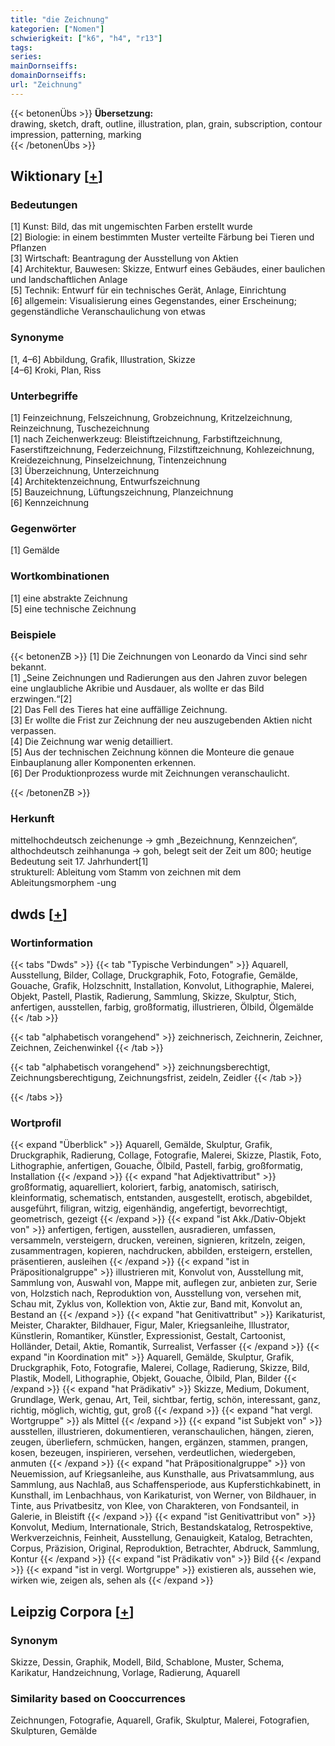 ```yaml
---
title: "die Zeichnung"
kategorien: ["Nomen"]
schwierigkeit: ["k6", "h4", "r13"]
tags:
series:
mainDornseiffs:
domainDornseiffs:
url: "Zeichnung"
---
```


{{< betonenÜbs >}}
**Übersetzung:**  
drawing, sketch, draft, outline, illustration, plan, grain, subscription, contour impression, patterning, marking  
{{< /betonenÜbs >}}

## Wiktionary [[+](https://de.wiktionary.org/wiki/Zeichnung)]

### Bedeutungen
[1] Kunst: Bild, das mit ungemischten Farben erstellt wurde  
[2] Biologie: in einem bestimmten Muster verteilte Färbung bei Tieren und Pflanzen  
[3] Wirtschaft: Beantragung der Ausstellung von Aktien  
[4] Architektur, Bauwesen: Skizze, Entwurf eines Gebäudes, einer baulichen und landschaftlichen Anlage  
[5] Technik: Entwurf für ein technisches Gerät, Anlage, Einrichtung  
[6] allgemein: Visualisierung eines Gegenstandes, einer Erscheinung; gegenständliche Veranschaulichung von etwas  

### Synonyme
[1, 4–6] Abbildung, Grafik, Illustration, Skizze  
[4–6] Kroki, Plan, Riss  

### Unterbegriffe
[1]  Feinzeichnung, Felszeichnung, Grobzeichnung, Kritzelzeichnung, Reinzeichnung, Tuschezeichnung  
[1] nach Zeichenwerkzeug: Bleistiftzeichnung, Farbstiftzeichnung, Faserstiftzeichnung, Federzeichnung, Filzstiftzeichnung, Kohlezeichnung, Kreidezeichnung, Pinselzeichnung, Tintenzeichnung  
[3] Überzeichnung, Unterzeichnung  
[4] Architektenzeichnung, Entwurfszeichnung  
[5] Bauzeichnung, Lüftungszeichnung, Planzeichnung  
[6] Kennzeichnung  

### Gegenwörter
[1] Gemälde  

### Wortkombinationen
[1] eine abstrakte Zeichnung  
[5] eine technische Zeichnung  

### Beispiele
{{< betonenZB >}}
[1] Die Zeichnungen von Leonardo da Vinci sind sehr bekannt.  
[1] „Seine Zeichnungen und Radierungen aus den Jahren zuvor belegen eine unglaubliche Akribie und Ausdauer, als wollte er das Bild erzwingen.“[2]  
[2] Das Fell des Tieres hat eine auffällige Zeichnung.  
[3] Er wollte die Frist zur Zeichnung der neu auszugebenden Aktien nicht verpassen.  
[4] Die Zeichnung war wenig detailliert.  
[5] Aus der technischen Zeichnung können die Monteure die genaue Einbauplanung aller Komponenten erkennen.  
[6] Der Produktionprozess wurde mit Zeichnungen veranschaulicht.  

{{< /betonenZB >}}
### Herkunft
mittelhochdeutsch zeichenunge → gmh „Bezeichnung, Kennzeichen“, althochdeutsch zeihhanunga → goh, belegt seit der Zeit um 800; heutige Bedeutung seit 17. Jahrhundert[1]  
strukturell: Ableitung vom Stamm von zeichnen mit dem Ableitungsmorphem -ung  



## dwds [[+](https://www.dwds.de/wb/Zeichnung)]

### Wortinformation
{{< tabs "Dwds" >}}
{{< tab "Typische Verbindungen" >}}
Aquarell, Ausstellung, Bilder, Collage, Druckgraphik, Foto, Fotografie, Gemälde, Gouache, Grafik, Holzschnitt, Installation, Konvolut, Lithographie, Malerei, Objekt, Pastell, Plastik, Radierung, Sammlung, Skizze, Skulptur, Stich, anfertigen, ausstellen, farbig, großformatig, illustrieren, Ölbild, Ölgemälde
{{< /tab >}}

{{< tab "alphabetisch vorangehend" >}}
zeichnerisch, Zeichnerin, Zeichner, Zeichnen, Zeichenwinkel
{{< /tab >}}

{{< tab "alphabetisch vorangehend" >}}
zeichnungsberechtigt, Zeichnungsberechtigung, Zeichnungsfrist, zeideln, Zeidler
{{< /tab >}}

{{< /tabs >}}

### Wortprofil
{{< expand "Überblick" >}} Aquarell, Gemälde, Skulptur, Grafik, Druckgraphik, Radierung, Collage, Fotografie, Malerei, Skizze, Plastik, Foto, Lithographie, anfertigen, Gouache, Ölbild, Pastell, farbig, großformatig, Installation {{< /expand >}}
{{< expand "hat Adjektivattribut" >}} großformatig, aquarelliert, koloriert, farbig, anatomisch, satirisch, kleinformatig, schematisch, entstanden, ausgestellt, erotisch, abgebildet, ausgeführt, filigran, witzig, eigenhändig, angefertigt, bevorrechtigt, geometrisch, gezeigt {{< /expand >}}
{{< expand "ist Akk./Dativ-Objekt von" >}} anfertigen, fertigen, ausstellen, ausradieren, umfassen, versammeln, versteigern, drucken, vereinen, signieren, kritzeln, zeigen, zusammentragen, kopieren, nachdrucken, abbilden, ersteigern, erstellen, präsentieren, ausleihen {{< /expand >}}
{{< expand "ist in Präpositionalgruppe" >}} illustrieren mit, Konvolut von, Ausstellung mit, Sammlung von, Auswahl von, Mappe mit, auflegen zur, anbieten zur, Serie von, Holzstich nach, Reproduktion von, Ausstellung von, versehen mit, Schau mit, Zyklus von, Kollektion von, Aktie zur, Band mit, Konvolut an, Bestand an {{< /expand >}}
{{< expand "hat Genitivattribut" >}} Karikaturist, Meister, Charakter, Bildhauer, Figur, Maler, Kriegsanleihe, Illustrator, Künstlerin, Romantiker, Künstler, Expressionist, Gestalt, Cartoonist, Holländer, Detail, Aktie, Romantik, Surrealist, Verfasser {{< /expand >}}
{{< expand "in Koordination mit" >}} Aquarell, Gemälde, Skulptur, Grafik, Druckgraphik, Foto, Fotografie, Malerei, Collage, Radierung, Skizze, Bild, Plastik, Modell, Lithographie, Objekt, Gouache, Ölbild, Plan, Bilder {{< /expand >}}
{{< expand "hat Prädikativ" >}} Skizze, Medium, Dokument, Grundlage, Werk, genau, Art, Teil, sichtbar, fertig, schön, interessant, ganz, richtig, möglich, wichtig, gut, groß {{< /expand >}}
{{< expand "hat vergl. Wortgruppe" >}} als Mittel {{< /expand >}}
{{< expand "ist Subjekt von" >}} ausstellen, illustrieren, dokumentieren, veranschaulichen, hängen, zieren, zeugen, überliefern, schmücken, hangen, ergänzen, stammen, prangen, kosen, bezeugen, inspirieren, versehen, verdeutlichen, wiedergeben, anmuten {{< /expand >}}
{{< expand "hat Präpositionalgruppe" >}} von Neuemission, auf Kriegsanleihe, aus Kunsthalle, aus Privatsammlung, aus Sammlung, aus Nachlaß, aus Schaffensperiode, aus Kupferstichkabinett, in Kunsthall, im Lenbachhaus, von Karikaturist, von Werner, von Bildhauer, in Tinte, aus Privatbesitz, von Klee, von Charakteren, von Fondsanteil, in Galerie, in Bleistift {{< /expand >}}
{{< expand "ist Genitivattribut von" >}} Konvolut, Medium, Internationale, Strich, Bestandskatalog, Retrospektive, Werkverzeichnis, Feinheit, Ausstellung, Genauigkeit, Katalog, Betrachten, Corpus, Präzision, Original, Reproduktion, Betrachter, Abdruck, Sammlung, Kontur {{< /expand >}}
{{< expand "ist Prädikativ von" >}} Bild {{< /expand >}}
{{< expand "ist in vergl. Wortgruppe" >}} existieren als, aussehen wie, wirken wie, zeigen als, sehen als {{< /expand >}}

## Leipzig Corpora [[+](https://corpora.uni-leipzig.de/en/res?word=Zeichnung&corpusId=deu_newscrawl-public_2018)]


### Synonym
Skizze, Dessin, Graphik, Modell, Bild, Schablone, Muster, Schema, Karikatur, Handzeichnung, Vorlage, Radierung, Aquarell


### Similarity based on Cooccurrences
Zeichnungen, Fotografie, Aquarell, Grafik, Skulptur, Malerei, Fotografien, Skulpturen, Gemälde

